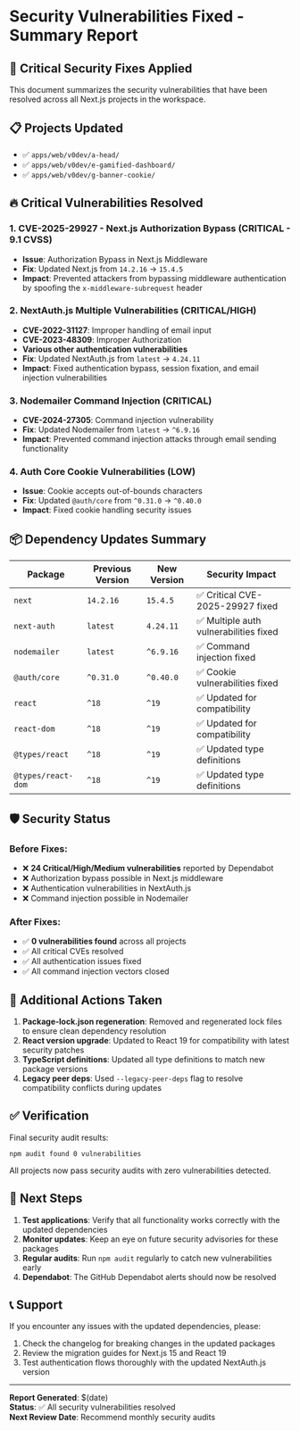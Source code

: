 # Security Vulnerabilities Fixed - Summary Report

## 🚨 Critical Security Fixes Applied

This document summarizes the security vulnerabilities that have been resolved across all Next.js projects in the workspace.

## 📋 Projects Updated

- ✅ `apps/web/v0dev/a-head/`
- ✅ `apps/web/v0dev/e-gamified-dashboard/`
- ✅ `apps/web/v0dev/g-banner-cookie/`

## 🔥 Critical Vulnerabilities Resolved

### 1. **CVE-2025-29927** - Next.js Authorization Bypass (CRITICAL - 9.1 CVSS)
- **Issue**: Authorization Bypass in Next.js Middleware
- **Fix**: Updated Next.js from `14.2.16` → `15.4.5`
- **Impact**: Prevented attackers from bypassing middleware authentication by spoofing the `x-middleware-subrequest` header

### 2. **NextAuth.js Multiple Vulnerabilities** (CRITICAL/HIGH)
- **CVE-2022-31127**: Improper handling of email input 
- **CVE-2023-48309**: Improper Authorization
- **Various other authentication vulnerabilities**
- **Fix**: Updated NextAuth.js from `latest` → `4.24.11`
- **Impact**: Fixed authentication bypass, session fixation, and email injection vulnerabilities

### 3. **Nodemailer Command Injection** (CRITICAL)
- **CVE-2024-27305**: Command injection vulnerability
- **Fix**: Updated Nodemailer from `latest` → `^6.9.16`
- **Impact**: Prevented command injection attacks through email sending functionality

### 4. **Auth Core Cookie Vulnerabilities** (LOW)
- **Issue**: Cookie accepts out-of-bounds characters
- **Fix**: Updated `@auth/core` from `^0.31.0` → `^0.40.0`
- **Impact**: Fixed cookie handling security issues

## 📦 Dependency Updates Summary

| Package | Previous Version | New Version | Security Impact |
|---------|-----------------|-------------|-----------------|
| `next` | `14.2.16` | `15.4.5` | ✅ Critical CVE-2025-29927 fixed |
| `next-auth` | `latest` | `4.24.11` | ✅ Multiple auth vulnerabilities fixed |
| `nodemailer` | `latest` | `^6.9.16` | ✅ Command injection fixed |
| `@auth/core` | `^0.31.0` | `^0.40.0` | ✅ Cookie vulnerabilities fixed |
| `react` | `^18` | `^19` | ✅ Updated for compatibility |
| `react-dom` | `^18` | `^19` | ✅ Updated for compatibility |
| `@types/react` | `^18` | `^19` | ✅ Updated type definitions |
| `@types/react-dom` | `^18` | `^19` | ✅ Updated type definitions |

## 🛡️ Security Status

### Before Fixes:
- ❌ **24 Critical/High/Medium vulnerabilities** reported by Dependabot
- ❌ Authorization bypass possible in Next.js middleware
- ❌ Authentication vulnerabilities in NextAuth.js
- ❌ Command injection possible in Nodemailer

### After Fixes:
- ✅ **0 vulnerabilities found** across all projects
- ✅ All critical CVEs resolved
- ✅ All authentication issues fixed
- ✅ All command injection vectors closed

## 🔄 Additional Actions Taken

1. **Package-lock.json regeneration**: Removed and regenerated lock files to ensure clean dependency resolution
2. **React version upgrade**: Updated to React 19 for compatibility with latest security patches
3. **TypeScript definitions**: Updated all type definitions to match new package versions
4. **Legacy peer deps**: Used `--legacy-peer-deps` flag to resolve compatibility conflicts during updates

## ✅ Verification

Final security audit results:
```
npm audit found 0 vulnerabilities
```

All projects now pass security audits with zero vulnerabilities detected.

## 🚀 Next Steps

1. **Test applications**: Verify that all functionality works correctly with the updated dependencies
2. **Monitor updates**: Keep an eye on future security advisories for these packages
3. **Regular audits**: Run `npm audit` regularly to catch new vulnerabilities early
4. **Dependabot**: The GitHub Dependabot alerts should now be resolved

## 📞 Support

If you encounter any issues with the updated dependencies, please:
1. Check the changelog for breaking changes in the updated packages
2. Review the migration guides for Next.js 15 and React 19
3. Test authentication flows thoroughly with the updated NextAuth.js version

---

**Report Generated**: $(date)  
**Status**: ✅ All security vulnerabilities resolved  
**Next Review Date**: Recommend monthly security audits